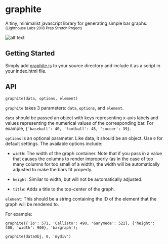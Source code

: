 # graphite
A tiny, minimalist javascript library for generating simple bar graphs.\
<sub>(Lighthouse Labs 2018 Prep Stretch Project)</sub>

![alt text](https://cdn.rawgit.com/jonathandannel/graphite/b5cbc9eb/graphite.png)

## Getting Started
Simply add [graphite.js](https://github.com/jonathandannel/graphite/blob/master/graphite.js) to your source directory and include it as a script in your index.html file.

## API
`graphite(data, options, element)`

`graphite` takes 3 parameters: `data`, `options`, and `element`.

`data` should be passed an object with keys representing x-axis labels and values representing the numerical values of the corresponding bar. For example, `{'baseball': 40, 'football': 48, 'soccer': 39}`.

`options` is an optional parameter. Like data, it should be an object. Use `0` for default settings. The available options include:

- `width`: The width of the graph container. Note that if you pass in a value that causes the columns to render improperly (as in the case of too many columns for too small of a width), the width will be automatically adjusted to make the bars fit properly.

- `height`: Similar to width, but will not be automatically adjusted.

- `title`: Adds a title to the top-center of the graph.

`element`: This should be a string containing the ID of the element that the graph will be rendered to.


For example:

 `graphite({'Io': 571, 'Callisto': 490, 'Ganymede': 522}, {'height': 400, 'width': 900}, 'bargraph');`

 `graphite(dataObj, 0, 'mydiv')`

